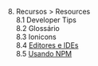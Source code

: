 8. Recursos > Resources  
8.1 Developer Tips  
8.2 Glossário  
8.3 Ionicons  
8.4 [Editores e IDEs](08d-editors-and-ides.md)  
8.5 [Usando NPM](08e-using-npm.md)  
